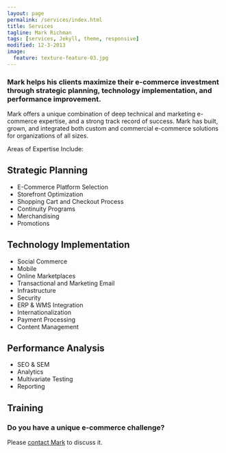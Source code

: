 ```yaml
---
layout: page
permalink: /services/index.html
title: Services
tagline: Mark Richman
tags: [services, Jekyll, theme, responsive]
modified: 12-3-2013
image:
  feature: texture-feature-03.jpg
---
```


### Mark helps his clients maximize their e-commerce investment through strategic planning, technology implementation, and performance improvement.

Mark offers a unique combination of deep technical and marketing e-commerce expertise, and a strong track record of success. Mark has built, grown, and integrated both custom and commercial e-commerce solutions for organizations of all sizes.

Areas of Expertise Include:


## Strategic Planning

* E-Commerce Platform Selection
* Storefront Optimization
* Shopping Cart and Checkout Process
* Continuity Programs
* Merchandising
* Promotions

## Technology Implementation

* Social Commerce
* Mobile
* Online Marketplaces
* Transactional and Marketing Email
* Infrastructure
* Security
* ERP & WMS Integration
* Internationalization
* Payment Processing
* Content Management

## Performance Analysis

* SEO & SEM
* Analytics
* Multivariate Testing
* Reporting

## Training

### Do you have a unique e-commerce challenge?

Please [contact Mark](/contact) to discuss it.